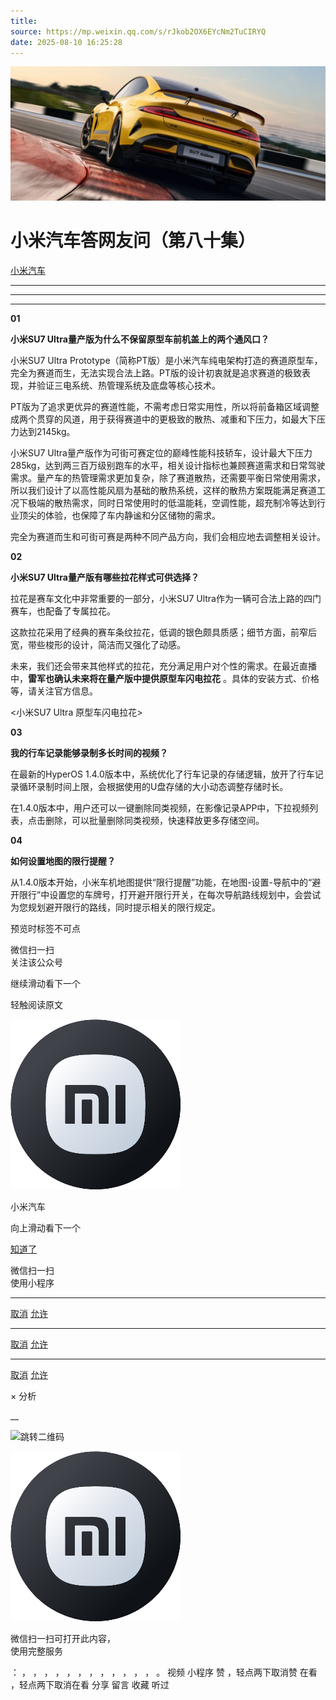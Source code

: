 ```yaml
---
title: 
source: https://mp.weixin.qq.com/s/rJkob2OX6EYcNm2TuCIRYQ
date: 2025-08-10 16:25:28
---
```


![cover_image](images/img_3eb259dd.jpg)


#  小米汽车答网友问（第八十集）


[ 小米汽车 ](<javascript:void\(0\);>)

______

****  
****

****01****

**小米SU7 Ultra量产版为什么不保留原型车前机盖上的两个通风口？**

小米SU7 Ultra Prototype（简称PT版）是小米汽车纯电架构打造的赛道原型车，完全为赛道而生，无法实现合法上路。PT版的设计初衷就是追求赛道的极致表现，并验证三电系统、热管理系统及底盘等核心技术。

PT版为了追求更优异的赛道性能，不需考虑日常实用性，所以将前备箱区域调整成两个贯穿的风道，用于获得赛道中的更极致的散热、减重和下压力，如最大下压力达到2145kg。

小米SU7 Ultra量产版作为可街可赛定位的巅峰性能科技轿车，设计最大下压力285kg，达到两三百万级别跑车的水平，相关设计指标也兼顾赛道需求和日常驾驶需求。量产车的热管理需求更加复杂，除了赛道散热，还需要平衡日常使用需求，所以我们设计了以高性能风扇为基础的散热系统，这样的散热方案既能满足赛道工况下极端的散热需求，同时日常使用时的低温能耗，空调性能，超充制冷等达到行业顶尖的体验，也保障了车内静谧和分区储物的需求。

完全为赛道而生和可街可赛是两种不同产品方向，我们会相应地去调整相关设计。

**02**

**小米SU7 Ultra量产版有哪些拉花样式可供选择？**

拉花是赛车文化中非常重要的一部分，小米SU7 Ultra作为一辆可合法上路的四门赛车，也配备了专属拉花。

这款拉花采用了经典的赛车条纹拉花，低调的银色颇具质感；细节方面，前窄后宽，带些梭形的设计，简洁而又强化了动感。

未来，我们还会带来其他样式的拉花，充分满足用户对个性的需求。在最近直播中，**雷军也确认未来将在量产版中提供原型车闪电拉花** 。具体的安装方式、价格等，请关注官方信息。

<小米SU7 Ultra 原型车闪电拉花>

  

  

**03**

**我的行车记录能够录制多长时间的视频？**

在最新的HyperOS 1.4.0版本中，系统优化了行车记录的存储逻辑，放开了行车记录循环录制时间上限，会根据使用的U盘存储的大小动态调整存储时长。

在1.4.0版本中，用户还可以一键删除同类视频，在影像记录APP中，下拉视频列表，点击删除，可以批量删除同类视频，快速释放更多存储空间。

  

**04**

**如何设置地图的限行提醒？**

从1.4.0版本开始，小米车机地图提供“限行提醒”功能，在地图-设置-导航中的“避开限行”中设置您的车牌号，打开避开限行开关，在每次导航路线规划中，会尝试为您规划避开限行的路线，同时提示相关的限行规定。

[](<>)[](<>)

预览时标签不可点

微信扫一扫  
关注该公众号

继续滑动看下一个

轻触阅读原文

![img_97d833da.jpg](images/img_97d833da.jpg)

小米汽车 

向上滑动看下一个

[知道了](<javascript:;>)

微信扫一扫  
使用小程序

****

[取消](<javascript:void\(0\);>) [允许](<javascript:void\(0\);>)

****

[取消](<javascript:void\(0\);>) [允许](<javascript:void\(0\);>)

****

[取消](<javascript:void\(0\);>) [允许](<javascript:void\(0\);>)

× 分析

__

![跳转二维码]()

![作者头像](images/img_97d833da.jpg)

微信扫一扫可打开此内容，  
使用完整服务

： ， ， ， ， ， ， ， ， ， ， ， ， 。 视频 小程序 赞 ，轻点两下取消赞 在看 ，轻点两下取消在看 分享 留言 收藏 听过